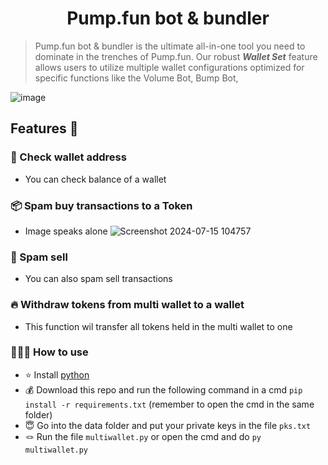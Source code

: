 

<h1  align="center">Pump.fun bot & bundler</h1>

<p>

</a>

</p>

  > Pump.fun bot & bundler is the ultimate all-in-one tool you need to dominate in the trenches of Pump.fun. Our robust <b>*Wallet Set*</b> feature allows users to utilize multiple wallet configurations optimized for specific functions like the Volume Bot, Bump Bot,



![image](https://github.com/user-attachments/assets/4ae1c725-36c3-4074-8a8b-14b30f5ae3c2)



## Features 📜

### 👛 Check wallet address
- You can check balance of a wallet


### 📦 Spam buy transactions to a Token
- Image speaks alone
![Screenshot 2024-07-15 104757](https://github.com/user-attachments/assets/49a9763c-a012-4767-a240-17deb4e0db81)

### 🌊 Spam sell 
- You can also spam sell transactions

### 🔥 Withdraw tokens from multi wallet to a wallet
- This function wil transfer all tokens held in the multi wallet to one



### 👨🏼‍💻 How to use
- ⭐ Install [python](https://www.python.org/downloads/)
- 💰 Download this repo and run the following command in a cmd ```pip install -r requirements.txt``` (remember to open the cmd in the same folder)
- 😇 Go into the data folder and put your private keys in the file ```pks.txt```
- 🪢 Run the file ```multiwallet.py``` or open the cmd and do ```py multiwallet.py```


